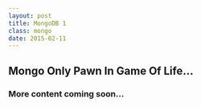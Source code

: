 ```yaml
---
layout: post
title: MongoDB 1
class: mongo
date: 2015-02-11
---
```


## Mongo Only Pawn In Game Of Life...

### More content coming soon&hellip;
